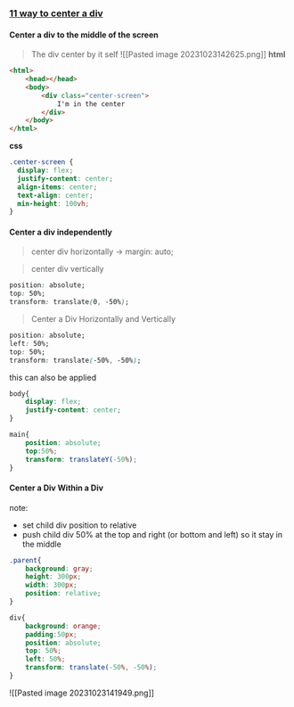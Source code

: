 ### [11 way to center a div](https://blog.hubspot.com/website/center-div-css#center-div-css)

#### Center a div to the middle of the screen 
> The div center by it self
![[Pasted image 20231023142625.png]]
**html**
```html
<html>
	<head></head>
	<body>
		<div class="center-screen">
			I'm in the center
		</div>
	</body>
</html>
```
**css**
```css
.center-screen {
  display: flex;
  justify-content: center;
  align-items: center;
  text-align: center;
  min-height: 100vh;
}
```

#### Center a div independently 
>center div horizontally -> margin: auto;

>center div vertically 
```css
position: absolute;
top: 50%;
transform: translate(0, -50%);
```

>Center a Div Horizontally and Vertically
```css
position: absolute;
left: 50%;
top: 50%;
transform: translate(-50%, -50%);
```
this can also be applied
```css
body{
    display: flex;
    justify-content: center;
}

main{
    position: absolute;
    top:50%;
    transform: translateY(-50%);
}
```

#### Center a Div Within a Div
note: 
+ set child div position to relative
+ push child div 50% at the top and right (or bottom and left) so it stay in the middle

```css
.parent{
    background: gray;
    height: 300px;
    width: 300px;
    position: relative;
}

div{
    background: orange;
    padding:50px;
    position: absolute;
    top: 50%;
    left: 50%;
    transform: translate(-50%, -50%);
}
```
![[Pasted image 20231023141949.png]]



